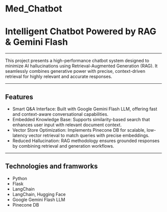# Med_Chatbot

<h1>Intelligent Chatbot Powered by RAG & Gemini Flash</h1>
<hr>

<p>This project presents a high-performance chatbot system designed to minimize AI hallucinations using Retrieval-Augmented Generation (RAG). It seamlessly combines generative power with precise, context-driven retrieval for highly relevant and accurate responses.</p>
<hr>
<h2> Features </h2>
<ul>
   <li> Smart Q&A Interface: Built with Google Gemini Flash LLM, offering fast and context-aware conversational capabilities.
</li>
   <li>Embedded Knowledge Base: Supports similarity-based search that enhances user input with relevant document context.
</li>
   <li>Vector Store Optimization: Implements Pinecone DB for scalable, low-latency vector retrieval to match queries with precise embeddings.
</li>
   <li>Reduced Hallucination: RAG methodology ensures grounded responses by combining retrieval and generation workflows.
</li>
</ul>
<hr>
<h2>Technologies and framworks</h2>
<ul>
  <li>Python</li>
  <li>Flask</li>
  <li>LangChain</li>
  <li>LangChain, Hugging Face</li>
  <li>Google Gemini Flash LLM</li>
  <li>Pinecone DB</li>
</ul>


